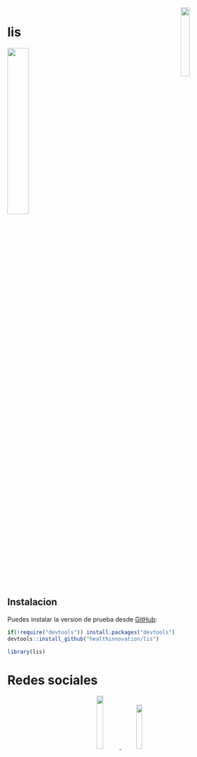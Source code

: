 <img src="https://user-images.githubusercontent.com/23284899/109600793-b6efbc80-7aeb-11eb-8d4c-dfeb6aeb8a86.png" align="right" hspace="10" vspace="0" width="20%">

# lis
<p>
 <a>
 <img src="https://img.shields.io/github/checks-status/healthinnovation/lis/main?color=blue&label=R-CMD-Check&logo=github&logoColor=black&style=flat-square" width="31%">
 </a>
</p>

## Instalacion

Puedes instalar la version de prueba desde
[GitHub](https://github.com/):

``` r
if(!require("devtools")) install.packages("devtools")
devtools::install_github("healthinnovation/lis")
```

``` r
library(lis)
```

# Redes sociales 
<p align="center">
 <a href = "https://www.facebook.com/imt.innovlab">
 <img src="https://img.shields.io/badge/Facebook-1877F2?style=for-the-badge&logo=facebook&logoColor=white" width="17.5%">
 </a>

 <a href="https://twitter.com/imt_innovlab">
  <img src="https://img.shields.io/badge/Twitter-1DA1F2?style=for-the-badge&logo=twitter&logoColor=whit" width="16%">
 </a>
</p>